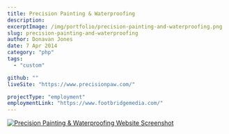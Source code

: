 ```yaml
---
title: Precision Painting & Waterproofing
description:
excerptImage: /img/portfolio/precision-painting-and-waterproofing.png
slug: precision-painting-and-waterproofing
author: Donavan Jones
date: 7 Apr 2014
category: "php"
tags:
  - "custom"

github: ""
liveSite: "https://www.precisionpaw.com/"

projectType: "employment"
employmentLink: "https://www.footbridgemedia.com/"
---
```


<a href="https://www.precisionpaw.com/" target="_blank" rel="noopener noreferrer">
  <img src="/img/portfolio/precision-painting-and-waterproofing-full.png" alt="Precision Painting & Waterproofing Website Screenshot" />
</a>
